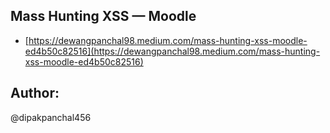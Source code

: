 ## Mass Hunting XSS — Moodle
* [https://dewangpanchal98.medium.com/mass-hunting-xss-moodle-ed4b50c82516](https://dewangpanchal98.medium.com/mass-hunting-xss-moodle-ed4b50c82516)

## Author:
@dipakpanchal456
